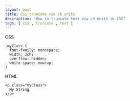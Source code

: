 ```yaml
---
layout: post
title: CSS truncate via ch units 
description: "How to truncate text via ch units in CSS"
tags: [ CSS , truncate , text ]
---
```


CSS

```
.myClass {
  font-family: monospace;
  width: 2ch;
  overflow: hidden;
  white-space: nowrap;
}
```

HTML

```
<p class="myClass">
  My String
</p>
```